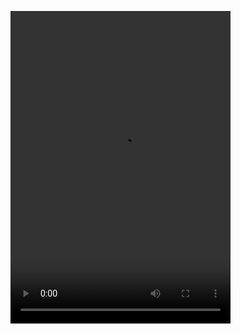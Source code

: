 <video src="https://github.com/user-attachments/assets/978fdca2-1bd0-46a6-a9e4-9053c63f0d75" width="352" height="500"></video>
